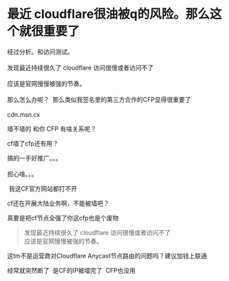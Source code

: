 # 最近 cloudflare很油被q的风险。那么这个就很重要了


经过分析。和访问测试。<br />
<br />
发现最近持续很久了 cloudflare 访问很慢或者访问不了<br />
<br />
应该是官网慢慢被强的节奏。<br />
<br />
那么怎么办呢？&nbsp;&nbsp;那么类似我签名里的第三方合作的CFP显得很重要了<br />
<br />
cdn.msn.cx

墙不墙的 和你 CFP 有啥关系呢？

cf墙了cfp还有用？

搞的一手好推广。。。<br />
<br />
担心啥。。。

<img src="static/image/smiley/default/lol.gif" smilieid="12" border="0" alt="" /> 我这CF官方网站都打不开

cf还在开展大陆业务啊，不能被墙吧？

真要是把cf节点全强了你这cfp也是个废物<img src="static/image/smiley/default/lol.gif" smilieid="12" border="0" alt="" />

<div class="quote"><blockquote>发现最近持续很久了 cloudflare 访问很慢或者访问不了<br />
应该是官网慢慢被强的节奏。</blockquote></div>这tm不是运营商对Cloudflare Anycast节点路由的问题吗？建议加钱上联通<img id="aimg_Vui88" onclick="zoom(this, this.src, 0, 0, 0)" class="zoom" src="https://cdn.jsdelivr.net/gh/hishis/forum-master/public/images/patch.gif" onmouseover="img_onmouseoverfunc(this)" onload="thumbImg(this)" border="0" alt="" />

经常就突然断了&nbsp;&nbsp;是CF的IP被墙完了&nbsp;&nbsp;CFP也没用

